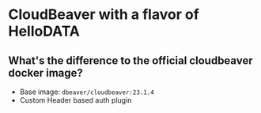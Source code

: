 # CloudBeaver with a flavor of HelloDATA

## What's the difference to the official cloudbeaver docker image?
- Base image: `dbeaver/cloudbeaver:23.1.4`
- Custom Header based auth plugin